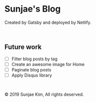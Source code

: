# Sunjae's Blog

Created by Gatsby and deployed by Netlify.

<br />

## Future work

- [ ] Filter blog posts by tag
- [ ] Create an awesome image for Home
- [ ] Paginate blog posts
- [ ] Apply Disqus library

<br />

© 2019 Sunjae Kim, All rights deserved.
